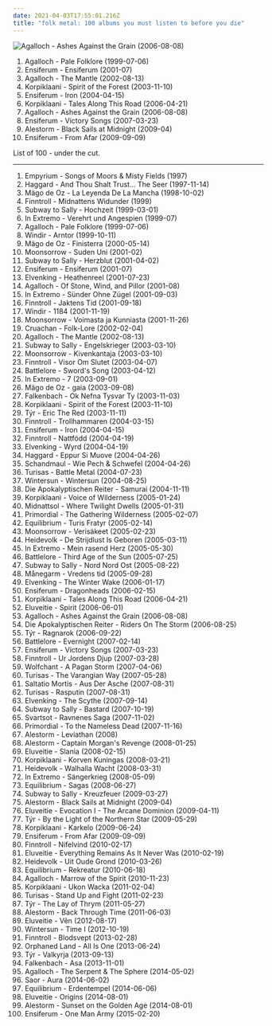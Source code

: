 ```yaml
---
date: 2021-04-03T17:55:01.216Z
title: "folk metal: 100 albums you must listen to before you die"
---
```

![Agalloch - Ashes Against the Grain (2006-08-08)](http://coverartarchive.org/release/b943e89a-2ae7-4cce-940a-c434c4f068cf/19071273840-500.jpg "Agalloch - Ashes Against the Grain (2006-08-08)")
<ol class="albums">
<li data-cover="http://coverartarchive.org/release/cc5ec0dd-6892-4e1a-a4e5-ef035b21aa38/18270738627-500.jpg" data-tags="folk metal, doom metal" role="button">Agalloch - Pale Folklore (1999-07-06)</li>
<li data-cover="http://coverartarchive.org/release/6a09c076-9970-45f9-9410-d8b0d484d4e7/2996949000-500.jpg" data-tags="folk metal, viking metal" role="button">Ensiferum - Ensiferum (2001-07)</li>
<li data-cover="http://coverartarchive.org/release/7ac99528-77a9-3624-84b7-3400f6f56e47/22056699402-500.jpg" data-tags="folk metal, doom metal" role="button">Agalloch - The Mantle (2002-08-13)</li>
<li data-cover="http://coverartarchive.org/release/ab6cf38c-90a4-4828-990c-21d4560a7057/6505885788-500.jpg" data-tags="folk metal" role="button">Korpiklaani - Spirit of the Forest (2003-11-10)</li>
<li data-cover="http://coverartarchive.org/release/7c0561d3-5460-4b8d-8ff2-3076172c5d49/6506123080-500.jpg" data-tags="folk metal, viking metal" role="button">Ensiferum - Iron (2004-04-15)</li>
<li data-cover="https://img.discogs.com/aE3345TwQXDkiZd3C3bdWSItwD8=/fit-in/500x499/filters:strip_icc():format(jpeg):mode_rgb():quality(90)/discogs-images/R-3308881-1325109190.jpeg.jpg" data-tags="folk metal" role="button">Korpiklaani - Tales Along This Road (2006-04-21)</li>
<li data-cover="http://coverartarchive.org/release/b943e89a-2ae7-4cce-940a-c434c4f068cf/19071273840-500.jpg" data-tags="doom metal, folk metal, progressive metal" role="button">Agalloch - Ashes Against the Grain (2006-08-08)</li>
<li data-cover="http://coverartarchive.org/release/6fe4d6ce-790c-3a29-a80c-b46823f722ff/4258363805-500.jpg" data-tags="folk metal, viking metal" role="button">Ensiferum - Victory Songs (2007-03-23)</li>
<li data-cover="http://coverartarchive.org/release/385ad8b3-cee4-36c6-869d-61ee12a65648/15392267057-500.jpg" data-tags="folk metal, power metal, pirate metal" role="button">Alestorm - Black Sails at Midnight (2009-04)</li>
<li data-cover="http://coverartarchive.org/release/bf657a0d-4c46-4db9-8477-b685924c3964/19987067815-500.jpg" data-tags="folk metal" role="button">Ensiferum - From Afar (2009-09-09)</li>
</ol>
List of 100 - under the cut.
<!-- more -->

_________________

<ol class="albums">
<li data-cover="https://img.discogs.com/rosN74p_G_BShAVb6kztrcs3Ft0=/fit-in/600x524/filters:strip_icc():format(jpeg):mode_rgb():quality(90)/discogs-images/R-1293359-1456336845-4885.jpeg.jpg" data-tags="folk metal" role="button">
Empyrium - Songs of Moors & Misty Fields (1997)
</li>
<li data-cover="http://coverartarchive.org/release/a3aef880-fc55-4a15-accd-c64f45aeb142/9128169781-500.jpg" data-tags="symphonic metal, medieval, folk metal" role="button">
Haggard - And Thou Shalt Trust... The Seer (1997-11-14)
</li>
<li data-cover="http://coverartarchive.org/release/81a537ba-d262-46f2-a838-623d587fe616/6804977697-500.jpg" data-tags="folk metal" role="button">
Mägo de Oz - La Leyenda De La Mancha (1998-10-02)
</li>
<li data-cover="http://coverartarchive.org/release/f4ef0e9a-efd6-4f1c-a6cd-b88edc26cb32/11690344953-500.jpg" data-tags="folk metal" role="button">
Finntroll - Midnattens Widunder (1999)
</li>
<li data-cover="http://coverartarchive.org/release/a15a0fcc-e67c-460a-bf71-9a38fcdbb973/15224017594-500.jpg" data-tags="folk metal" role="button">
Subway to Sally - Hochzeit (1999-03-01)
</li>
<li data-cover="http://coverartarchive.org/release/3ebfa0e4-0f05-4719-a8ed-d4bee5683e61/16231521636-500.jpg" data-tags="folk metal" role="button">
In Extremo - Verehrt und Angespien (1999-07)
</li>
<li data-cover="http://coverartarchive.org/release/cc5ec0dd-6892-4e1a-a4e5-ef035b21aa38/18270738627-500.jpg" data-tags="folk metal, doom metal" role="button">
Agalloch - Pale Folklore (1999-07-06)
</li>
<li data-cover="http://coverartarchive.org/release/43e33729-569e-3500-86bd-b2067f3d163a/21922535473-500.jpg" data-tags="black metal, viking metal" role="button">
Windir - Arntor (1999-10-11)
</li>
<li data-cover="http://coverartarchive.org/release/c47ef965-8222-4cd9-93c4-7aa1c48f5392/19510647317-500.jpg" data-tags="folk metal" role="button">
Mägo de Oz - Finisterra (2000-05-14)
</li>
<li data-cover="http://coverartarchive.org/release/700bee8f-e5b5-3187-9bdf-b282bd78e52b/22271638571-500.jpg" data-tags="folk metal, viking metal" role="button">
Moonsorrow - Suden Uni (2001-02)
</li>
<li data-cover="http://coverartarchive.org/release/f49949bc-5517-4115-832b-d6e2709d78a9/16532545406-500.jpg" data-tags="folk metal" role="button">
Subway to Sally - Herzblut (2001-04-02)
</li>
<li data-cover="http://coverartarchive.org/release/6a09c076-9970-45f9-9410-d8b0d484d4e7/2996949000-500.jpg" data-tags="folk metal, viking metal" role="button">
Ensiferum - Ensiferum (2001-07)
</li>
<li data-cover="http://coverartarchive.org/release/a432cfa1-5a5f-4b54-9fb8-09bf34559050/19930817036-500.jpg" data-tags="folk metal, power metal" role="button">
Elvenking - Heathenreel (2001-07-23)
</li>
<li data-cover="http://coverartarchive.org/release/7a94f7ba-bba7-417f-87ca-ac29e63d6aba/11562848487-500.jpg" data-tags="doom metal, black metal, folk metal" role="button">
Agalloch - Of Stone, Wind, and Pillor (2001-08)
</li>
<li data-cover="http://coverartarchive.org/release/825a4c22-40d4-45f5-9b23-5903f758b033/2115307744-500.jpg" data-tags="folk metal" role="button">
In Extremo - Sünder Ohne Zügel (2001-09-03)
</li>
<li data-cover="https://img.discogs.com/yz6tFQxYYxnoKZd-hn0-cdnIFMA=/fit-in/160x160/filters:strip_icc():format(jpeg):mode_rgb():quality(90)/discogs-images/R-1660215-1235164362.jpeg.jpg" data-tags="folk metal" role="button">
Finntroll - Jaktens Tid (2001-09-18)
</li>
<li data-cover="http://coverartarchive.org/release/eddc7436-b9bc-4cae-9b81-daebfab8b8a7/5429036495-500.jpg" data-tags="black metal, viking metal, folk metal, melodic black metal" role="button">
Windir - 1184 (2001-11-19)
</li>
<li data-cover="https://img.discogs.com/6I28TAxCUoXkdWCSZFbVVuQE9_Q=/fit-in/600x600/filters:strip_icc():format(jpeg):mode_rgb():quality(90)/discogs-images/R-1338887-1210954766.jpeg.jpg" data-tags="viking metal, folk metal, pagan metal" role="button">
Moonsorrow - Voimasta ja Kunniasta (2001-11-26)
</li>
<li data-cover="http://coverartarchive.org/release/718567e4-027a-417d-ab95-a5dff347cfdd/10335640801-500.jpg" data-tags="folk metal" role="button">
Cruachan - Folk-Lore (2002-02-04)
</li>
<li data-cover="http://coverartarchive.org/release/7ac99528-77a9-3624-84b7-3400f6f56e47/22056699402-500.jpg" data-tags="folk metal, doom metal" role="button">
Agalloch - The Mantle (2002-08-13)
</li>
<li data-cover="https://img.discogs.com/9yjqnezHVgy1ehqCC2I-nrJweyQ=/fit-in/600x540/filters:strip_icc():format(jpeg):mode_rgb():quality(90)/discogs-images/R-3124739-1434832188-3195.png.jpg" data-tags="folk metal" role="button">
Subway to Sally - Engelskrieger (2003-03-10)
</li>
<li data-cover="https://img.discogs.com/6I28TAxCUoXkdWCSZFbVVuQE9_Q=/fit-in/600x600/filters:strip_icc():format(jpeg):mode_rgb():quality(90)/discogs-images/R-1338887-1210954766.jpeg.jpg" data-tags="viking metal, folk metal" role="button">
Moonsorrow - Kivenkantaja (2003-03-10)
</li>
<li data-cover="http://coverartarchive.org/release/97442f7c-42da-4093-83a1-77d114ee9a63/20094925020-500.jpg" data-tags="folk, folk metal" role="button">
Finntroll - Visor Om Slutet (2003-04-07)
</li>
<li data-cover="http://coverartarchive.org/release/d6db0684-ac57-4722-a814-8898ed0bff71/13670359400-500.jpg" data-tags="folk metal" role="button">
Battlelore - Sword's Song (2003-04-12)
</li>
<li data-cover="http://coverartarchive.org/release/4a5e1dc7-c633-4acf-84e7-29ae2660491d/15248868001-500.jpg" data-tags="folk metal" role="button">
In Extremo - 7 (2003-09-01)
</li>
<li data-cover="http://coverartarchive.org/release/07a7dcb9-402f-45b2-ac17-28321b407163/15594205278-500.jpg" data-tags="folk metal" role="button">
Mägo de Oz - gaia (2003-09-08)
</li>
<li data-cover="http://coverartarchive.org/release/5d451f48-c112-46b1-94ee-fe1aecf574ab/19427732978-500.jpg" data-tags="viking metal" role="button">
Falkenbach - Ok Nefna Tysvar Ty (2003-11-03)
</li>
<li data-cover="http://coverartarchive.org/release/ab6cf38c-90a4-4828-990c-21d4560a7057/6505885788-500.jpg" data-tags="folk metal" role="button">
Korpiklaani - Spirit of the Forest (2003-11-10)
</li>
<li data-cover="https://img.discogs.com/AFREEw3HyHigM-nz8541zARYdVQ=/fit-in/244x250/filters:strip_icc():format(jpeg):mode_rgb():quality(90)/discogs-images/R-6067035-1410200229-3358.jpeg.jpg" data-tags="folk metal, viking metal" role="button">
Týr - Eric The Red (2003-11-11)
</li>
<li data-cover="http://coverartarchive.org/release/27d7c739-e28a-32b2-a558-4aeff4f396c5/15347726306-500.jpg" data-tags="folk metal" role="button">
Finntroll - Trollhammaren (2004-03-15)
</li>
<li data-cover="http://coverartarchive.org/release/7c0561d3-5460-4b8d-8ff2-3076172c5d49/6506123080-500.jpg" data-tags="folk metal, viking metal" role="button">
Ensiferum - Iron (2004-04-15)
</li>
<li data-cover="http://coverartarchive.org/release/dce2a43e-d689-4d87-aab7-9c2c9e24ed50/4793834335-500.jpg" data-tags="folk metal" role="button">
Finntroll - Nattfödd (2004-04-19)
</li>
<li data-cover="https://img.discogs.com/a5yi50Yl1XTVHChj8A1tgp_er2I=/fit-in/600x522/filters:strip_icc():format(jpeg):mode_rgb():quality(90)/discogs-images/R-3561135-1545140570-6012.jpeg.jpg" data-tags="folk metal" role="button">
Elvenking - Wyrd (2004-04-19)
</li>
<li data-cover="http://coverartarchive.org/release/a814f976-5789-4d16-ba18-238b448fa3f4/20215906870-500.jpg" data-tags="symphonic metal" role="button">
Haggard - Eppur Si Muove (2004-04-26)
</li>
<li data-cover="http://coverartarchive.org/release/ad8350ac-5126-4bc5-b053-8509b816a9dc/13515639091-500.jpg" data-tags="folk metal, schandmaul, metal, german" role="button">
Schandmaul - Wie Pech & Schwefel (2004-04-26)
</li>
<li data-cover="http://coverartarchive.org/release/0c4f54f1-2816-48a2-8e19-90e05d337d97/4017787398-500.jpg" data-tags="folk metal, viking metal, battle metal" role="button">
Turisas - Battle Metal (2004-07-23)
</li>
<li data-cover="http://coverartarchive.org/release/b4f9f593-9df6-4b7c-90c9-94fac1e96ef5/24755686201-500.jpg" data-tags="melodic death metal" role="button">
Wintersun - Wintersun (2004-08-25)
</li>
<li data-cover="http://coverartarchive.org/release/147ff856-9dee-4097-a948-e7dcd2647a5e/13548305357-500.jpg" data-tags="heavy metal, folk metal" role="button">
Die Apokalyptischen Reiter - Samurai (2004-11-11)
</li>
<li data-cover="https://img.discogs.com/cGgA8-IpqmMormzSG6NF3rYc_VA=/fit-in/600x530/filters:strip_icc():format(jpeg):mode_rgb():quality(90)/discogs-images/R-12700342-1540306604-8362.jpeg.jpg" data-tags="folk metal" role="button">
Korpiklaani - Voice of Wilderness (2005-01-24)
</li>
<li data-cover="http://coverartarchive.org/release/3435325a-c915-4028-a09c-a23b2f8556f2/2124103880-500.jpg" data-tags="folk metal, gothic metal" role="button">
Midnattsol - Where Twilight Dwells (2005-01-31)
</li>
<li data-cover="http://coverartarchive.org/release/e19743f1-f396-3c85-a259-eefe34d93ab2/6582102959-500.jpg" data-tags="black metal" role="button">
Primordial - The Gathering Wilderness (2005-02-07)
</li>
<li data-cover="http://coverartarchive.org/release/be5e9173-7122-4acb-8195-c22a72f1a648/16023357644-500.jpg" data-tags="folk metal" role="button">
Equilibrium - Turis Fratyr (2005-02-14)
</li>
<li data-cover="https://img.discogs.com/6I28TAxCUoXkdWCSZFbVVuQE9_Q=/fit-in/600x600/filters:strip_icc():format(jpeg):mode_rgb():quality(90)/discogs-images/R-1338887-1210954766.jpeg.jpg" data-tags="folk metal, viking metal, black metal, pagan metal" role="button">
Moonsorrow - Verisäkeet (2005-02-23)
</li>
<li data-cover="http://coverartarchive.org/release/0286ca58-f2b8-46cd-882d-b8c50ce2f482/20276422127-500.jpg" data-tags="folk metal" role="button">
Heidevolk - De Strijdlust Is Geboren (2005-03-11)
</li>
<li data-cover="http://coverartarchive.org/release/bb66ac86-d288-4748-a02c-9a0b1faa0a69/13574768662-500.jpg" data-tags="folk metal" role="button">
In Extremo - Mein rasend Herz (2005-05-30)
</li>
<li data-cover="https://img.discogs.com/y7-txuGMmKU_rrCc8srybWylrxI=/fit-in/600x600/filters:strip_icc():format(jpeg):mode_rgb():quality(90)/discogs-images/R-6938050-1429953673-4838.jpeg.jpg" data-tags="folk metal" role="button">
Battlelore - Third Age of the Sun (2005-07-25)
</li>
<li data-cover="https://img.discogs.com/arUns18cCZZhALOEPOl3PxqCNCE=/fit-in/597x600/filters:strip_icc():format(jpeg):mode_rgb():quality(90)/discogs-images/R-893081-1421738898-1793.jpeg.jpg" data-tags="folk metal" role="button">
Subway to Sally - Nord Nord Ost (2005-08-22)
</li>
<li data-cover="http://coverartarchive.org/release/86ab957a-d7ce-473f-b38d-21fd0f3a3f3a/2460152201-500.jpg" data-tags="folk metal, viking metal" role="button">
Månegarm - Vredens tid (2005-09-28)
</li>
<li data-cover="https://img.discogs.com/FLilKaoz6h_qcpp6iBibzv6CnB4=/fit-in/600x600/filters:strip_icc():format(jpeg):mode_rgb():quality(90)/discogs-images/R-7076900-1488969159-6175.jpeg.jpg" data-tags="folk metal, power metal" role="button">
Elvenking - The Winter Wake (2006-01-17)
</li>
<li data-cover="http://coverartarchive.org/release/d982adb1-e0c0-43a5-95c4-1d5200555842/2996998812-500.jpg" data-tags="viking metal, folk metal" role="button">
Ensiferum - Dragonheads (2006-02-15)
</li>
<li data-cover="https://img.discogs.com/aE3345TwQXDkiZd3C3bdWSItwD8=/fit-in/500x499/filters:strip_icc():format(jpeg):mode_rgb():quality(90)/discogs-images/R-3308881-1325109190.jpeg.jpg" data-tags="folk metal" role="button">
Korpiklaani - Tales Along This Road (2006-04-21)
</li>
<li data-cover="http://coverartarchive.org/release/3ad21303-6185-3378-bbd8-984d4f2047d7/8050005645-500.jpg" data-tags="folk metal" role="button">
Eluveitie - Spirit (2006-06-01)
</li>
<li data-cover="http://coverartarchive.org/release/b943e89a-2ae7-4cce-940a-c434c4f068cf/19071273840-500.jpg" data-tags="doom metal, folk metal, progressive metal" role="button">
Agalloch - Ashes Against the Grain (2006-08-08)
</li>
<li data-cover="http://coverartarchive.org/release/1bd5f3af-b978-4103-a7ac-7bd9b2886587/25813784747-500.jpg" data-tags="folk metal, melodic death metal" role="button">
Die Apokalyptischen Reiter - Riders On The Storm (2006-08-25)
</li>
<li data-cover="http://coverartarchive.org/release/9b455705-d7a7-4857-8de3-c03e8e6ee61d/6523032214-500.jpg" data-tags="folk metal, viking metal" role="button">
Týr - Ragnarok (2006-09-22)
</li>
<li data-cover="https://img.discogs.com/y7-txuGMmKU_rrCc8srybWylrxI=/fit-in/600x600/filters:strip_icc():format(jpeg):mode_rgb():quality(90)/discogs-images/R-6938050-1429953673-4838.jpeg.jpg" data-tags="folk metal" role="button">
Battlelore - Evernight (2007-02-14)
</li>
<li data-cover="http://coverartarchive.org/release/6fe4d6ce-790c-3a29-a80c-b46823f722ff/4258363805-500.jpg" data-tags="folk metal, viking metal" role="button">
Ensiferum - Victory Songs (2007-03-23)
</li>
<li data-cover="https://img.discogs.com/yz6tFQxYYxnoKZd-hn0-cdnIFMA=/fit-in/160x160/filters:strip_icc():format(jpeg):mode_rgb():quality(90)/discogs-images/R-1660215-1235164362.jpeg.jpg" data-tags="folk metal" role="button">
Finntroll - Ur Jordens Djup (2007-03-28)
</li>
<li data-cover="https://img.discogs.com/wsbGzSO_6BZPgSphLvL60XoGgCI=/fit-in/400x400/filters:strip_icc():format(jpeg):mode_rgb():quality(90)/discogs-images/R-2176684-1268143536.jpeg.jpg" data-tags="pagan metal, folk metal" role="button">
Wolfchant - A Pagan Storm (2007-04-06)
</li>
<li data-cover="http://coverartarchive.org/release/23001cba-283e-4506-9f38-6086ab75ab5c/21896347692-500.jpg" data-tags="folk metal, viking metal" role="button">
Turisas - The Varangian Way (2007-05-28)
</li>
<li data-cover="http://coverartarchive.org/release/2182c263-202b-409d-a0d5-8376ebe90c14/8638865363-500.jpg" data-tags="folk metal, mittelalter rock" role="button">
Saltatio Mortis - Aus Der Asche (2007-08-31)
</li>
<li data-cover="https://img.discogs.com/oSN6CwWhlKODuhH0tY65HZ_AMhY=/fit-in/600x602/filters:strip_icc():format(jpeg):mode_rgb():quality(90)/discogs-images/R-14301732-1571832065-1801.jpeg.jpg" data-tags="folk metal" role="button">
Turisas - Rasputin (2007-08-31)
</li>
<li data-cover="http://coverartarchive.org/release/83570ffa-aed5-4bae-a7f6-24a82749bab7/19903474942-500.jpg" data-tags="folk metal" role="button">
Elvenking - The Scythe (2007-09-14)
</li>
<li data-cover="http://coverartarchive.org/release/2df16820-29b4-4d8b-a521-2db31210e1f5/16532594700-500.jpg" data-tags="folk metal" role="button">
Subway to Sally - Bastard (2007-10-19)
</li>
<li data-cover="https://img.discogs.com/CztqxA9cV-tUTtMVxyy-BMKfIN4=/fit-in/600x600/filters:strip_icc():format(jpeg):mode_rgb():quality(90)/discogs-images/R-6152522-1526144979-7776.jpeg.jpg" data-tags="folk metal" role="button">
Svartsot - Ravnenes Saga (2007-11-02)
</li>
<li data-cover="http://coverartarchive.org/release/82dc3ab4-361e-3b29-973d-f7f1abf1c436/13912011180-500.jpg" data-tags="black metal, pagan metal" role="button">
Primordial - To the Nameless Dead (2007-11-16)
</li>
<li data-cover="http://coverartarchive.org/release/4a398efb-ebd7-4f9e-8125-caebe36acdb9/14791631599-500.jpg" data-tags="folk metal, power metal" role="button">
Alestorm - Leviathan (2008)
</li>
<li data-cover="http://coverartarchive.org/release/61addf0d-1165-47e7-9665-a3eec9d0cf6f/2634516991-500.jpg" data-tags="folk metal, pirate metal" role="button">
Alestorm - Captain Morgan's Revenge (2008-01-25)
</li>
<li data-cover="http://coverartarchive.org/release/871b3eac-f75d-470d-b677-df4915e3a91f/11287605700-500.jpg" data-tags="folk metal" role="button">
Eluveitie - Slania (2008-02-15)
</li>
<li data-cover="http://coverartarchive.org/release/4ee35b07-b5ef-451d-b744-7ba4c65623ba/17175488757-500.jpg" data-tags="folk metal" role="button">
Korpiklaani - Korven Kuningas (2008-03-21)
</li>
<li data-cover="http://coverartarchive.org/release/154538b0-9a53-4cf3-85dd-f00e14bfa947/8166563393-500.jpg" data-tags="folk metal" role="button">
Heidevolk - Walhalla Wacht (2008-03-31)
</li>
<li data-cover="https://img.discogs.com/2yP9-r5XpQy0Jjwe9buj_Tpbbzs=/fit-in/600x589/filters:strip_icc():format(jpeg):mode_rgb():quality(90)/discogs-images/R-4983445-1381327945-5857.jpeg.jpg" data-tags="folk metal" role="button">
In Extremo - Sängerkrieg (2008-05-09)
</li>
<li data-cover="http://coverartarchive.org/release/7b689aac-42f0-463c-9ea3-9262abb690ad/2140896034-500.jpg" data-tags="folk metal" role="button">
Equilibrium - Sagas (2008-06-27)
</li>
<li data-cover="https://img.discogs.com/VudnOAXUVufIwRxOB3KdCcQi1LA=/fit-in/600x539/filters:strip_icc():format(jpeg):mode_rgb():quality(90)/discogs-images/R-1744968-1506582772-4234.jpeg.jpg" data-tags="folk metal" role="button">
Subway to Sally - Kreuzfeuer (2009-03-27)
</li>
<li data-cover="http://coverartarchive.org/release/385ad8b3-cee4-36c6-869d-61ee12a65648/15392267057-500.jpg" data-tags="folk metal, power metal, pirate metal" role="button">
Alestorm - Black Sails at Midnight (2009-04)
</li>
<li data-cover="http://coverartarchive.org/release/61b05f0b-2eaa-4598-9520-661f1bb497d1/1562357918-500.jpg" data-tags="folk, folk metal, celtic folk" role="button">
Eluveitie - Evocation I - The Arcane Dominion (2009-04-11)
</li>
<li data-cover="http://coverartarchive.org/release/650638c5-374e-4eb2-9f4d-7ab72f1e7d6e/6523036853-500.jpg" data-tags="folk metal, viking metal" role="button">
Týr - By the Light of the Northern Star (2009-05-29)
</li>
<li data-cover="http://coverartarchive.org/release/2b9d4f34-c3bd-4726-aa7e-44af652bcf19/18281849532-500.jpg" data-tags="folk metal" role="button">
Korpiklaani - Karkelo (2009-06-24)
</li>
<li data-cover="http://coverartarchive.org/release/bf657a0d-4c46-4db9-8477-b685924c3964/19987067815-500.jpg" data-tags="folk metal" role="button">
Ensiferum - From Afar (2009-09-09)
</li>
<li data-cover="http://coverartarchive.org/release/900992d1-5c6d-46a1-93f4-c2609074ecfa/9348057670-500.jpg" data-tags="folk metal" role="button">
Finntroll - Nifelvind (2010-02-17)
</li>
<li data-cover="http://coverartarchive.org/release/7a0bb546-1ab4-4bfd-8167-39be5a93e45f/1554238144-500.jpg" data-tags="folk metal" role="button">
Eluveitie - Everything Remains As It Never Was (2010-02-19)
</li>
<li data-cover="https://img.discogs.com/enMgqM9UcnC5fFUfy4adz0g_W5E=/fit-in/600x600/filters:strip_icc():format(jpeg):mode_rgb():quality(90)/discogs-images/R-11439126-1516365596-1020.jpeg.jpg" data-tags="folk metal" role="button">
Heidevolk - Uit Oude Grond (2010-03-26)
</li>
<li data-cover="http://coverartarchive.org/release/2e9aefce-76d7-41b2-b25c-01b73ef092a6/14478984917-500.jpg" data-tags="folk metal" role="button">
Equilibrium - Rekreatur (2010-06-18)
</li>
<li data-cover="http://coverartarchive.org/release/4bf41913-8e1a-37ef-97df-b5ee6e959db1/19071349987-500.jpg" data-tags="black metal, atmospheric black metal, folk metal, homoerotic wet dream nostalgia metal, id rather shove a hot curling iron up my ass than listen to this shit, progressive buttsecks metal, very popular among the gay community, jesus i want to vomit" role="button">
Agalloch - Marrow of the Spirit (2010-11-23)
</li>
<li data-cover="http://coverartarchive.org/release/6078f9dd-6b11-3d75-9d15-525f67afc196/25773515686-500.jpg" data-tags="folk metal" role="button">
Korpiklaani - Ukon Wacka (2011-02-04)
</li>
<li data-cover="https://img.discogs.com/T0W57vrf7Y9CAVlaN76garpbTNA=/fit-in/350x349/filters:strip_icc():format(jpeg):mode_rgb():quality(90)/discogs-images/R-4951775-1380390621-8347.gif.jpg" data-tags="folk metal, symphonic metal" role="button">
Turisas - Stand Up and Fight (2011-02-23)
</li>
<li data-cover="http://coverartarchive.org/release/c9de7172-8bee-4bd2-a978-1711770ea2cb/13630739784-500.jpg" data-tags="folk metal, progressive metal" role="button">
Týr - The Lay of Thrym (2011-05-27)
</li>
<li data-cover="http://coverartarchive.org/release/c60322e5-8598-41b4-b019-180a0080b335/27850943118-500.jpg" data-tags="folk metal" role="button">
Alestorm - Back Through Time (2011-06-03)
</li>
<li data-cover="http://coverartarchive.org/release/be8ecd6e-6acc-47e1-8f6a-335aecc85bd8/6320445358-500.jpg" data-tags="folk metal" role="button">
Eluveitie - Vên (2012-08-17)
</li>
<li data-cover="http://coverartarchive.org/release/604eb43a-153c-4b63-92e6-ae59eca19505/2175641483-500.jpg" data-tags="melodic death metal, symphonic metal, progressive blackened homoerotic weeaboo metal, leather daddy rape soundtrack, misanthropic gay romance nostalgia metal, neo-erotic spandex metal" role="button">
Wintersun - Time I (2012-10-19)
</li>
<li data-cover="http://coverartarchive.org/release/704cc447-22db-4920-b57a-02ff800fc8cf/7360065193-500.jpg" data-tags="folk metal" role="button">
Finntroll - Blodsvept (2013-02-28)
</li>
<li data-cover="http://coverartarchive.org/release/7a4926cb-f111-4f88-9195-8d77758a5ce1/9363428502-500.jpg" data-tags="oriental metal, folk metal" role="button">
Orphaned Land - All Is One (2013-06-24)
</li>
<li data-cover="http://coverartarchive.org/release/737602b3-837f-4e30-8f61-9ba4584bc7e4/5252944434-500.jpg" data-tags="folk metal" role="button">
Týr - Valkyrja (2013-09-13)
</li>
<li data-cover="http://coverartarchive.org/release/c759983d-e895-4b5a-a024-fdb215984977/5270130572-500.jpg" data-tags="folk metal, viking metal, 2013, black metal" role="button">
Falkenbach - Asa (2013-11-01)
</li>
<li data-cover="http://coverartarchive.org/release/cfc5fd4a-d781-4b0d-b987-4ffe86318150/7382794708-500.jpg" data-tags="doom metal, folk metal" role="button">
Agalloch - The Serpent & The Sphere (2014-05-02)
</li>
<li data-cover="http://coverartarchive.org/release/3f969d83-d36b-4cc6-ad09-221d95f7016b/7454368733-500.jpg" data-tags="folk metal, atmospheric black metal" role="button">
Saor - Aura (2014-06-02)
</li>
<li data-cover="http://coverartarchive.org/release/2e7d69a9-d089-4ef4-b0e5-9eb2996e0172/8707464716-500.jpg" data-tags="folk metal" role="button">
Equilibrium - Erdentempel (2014-06-06)
</li>
<li data-cover="http://coverartarchive.org/release/d44c860a-e657-4f82-86ac-19a72def7712/7927196685-500.jpg" data-tags="folk metal, melodic death metal, pagan metal" role="button">
Eluveitie - Origins (2014-08-01)
</li>
<li data-cover="http://coverartarchive.org/release/688c6472-0cb6-4f11-92be-c2685ce33702/8049734118-500.jpg" data-tags="folk metal, power metal" role="button">
Alestorm - Sunset on the Golden Age (2014-08-01)
</li>
<li data-cover="http://coverartarchive.org/release/93b8976a-ee5b-49cd-bd51-860d2f0415e5/9581593513-500.jpg" data-tags="2015, folk metal" role="button">
Ensiferum - One Man Army (2015-02-20)
</li>
</ol>